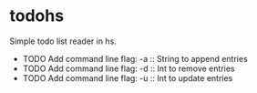 todohs
======
Simple todo list reader in hs.

- TODO Add command line flag: -a :: String to append entries
- TODO Add command line flag: -d :: Int to remove entries
- TODO Add command line flag: -u :: Int to update entries
